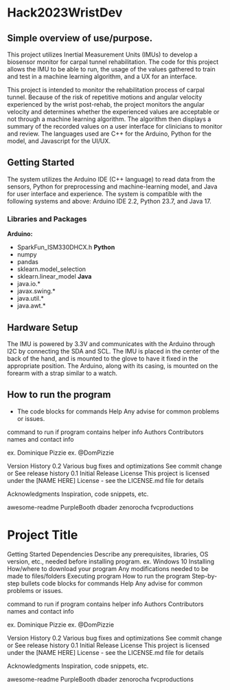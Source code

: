 # Hack2023WristDev
## Simple overview of use/purpose.
This project utilizes Inertial Measurement Units (IMUs) to develop a biosensor monitor for carpal tunnel rehabilitation. The code for this project allows the IMU to be able to run, the usage of the values gathered to train and test in a machine learning algorithm, and a UX for an interface.

This project is intended to monitor the rehabilitation process of carpal tunnel. Because of the risk of repetitive motions and angular velocity experienced by the wrist post-rehab, the project monitors the angular velocity and determines whether the experienced values are acceptable or not through a machine learning algorithm. The algorithm then displays a summary of the recorded values on a user interface for clinicians to monitor and review. The languages used are C++ for the Arduino, Python for the model, and Javascript for the UI/UX.

## Getting Started
The system utilizes the Arduino IDE (C++ language) to read data from the sensors, Python for preprocessing and machine-learning model, and Java for user interface and experience. The system is compatible with the following systems and above: Arduino IDE 2.2, Python 23.7, and Java 17.
### Libraries and Packages
**Arduino:** 
- SparkFun_ISM330DHCX.h
**Python**
- numpy
- pandas
- sklearn.model_selection
- sklearn.linear_model
**Java**
- java.io.*
- javax.swing.*
- java.util.*
- java.awt.*

## Hardware Setup
The IMU is powered by 3.3V and communicates with the Arduino through I2C by connecting the SDA and SCL. The IMU is placed in the center of the back of the hand, and is mounted to the glove to have it fixed in the appropriate position. The Arduino, along with its casing, is mounted on the forearm with a strap similar to a watch.

## How to run the program
- The 
code blocks for commands
Help
Any advise for common problems or issues.

command to run if program contains helper info
Authors
Contributors names and contact info

ex. Dominique Pizzie
ex. @DomPizzie

Version History
0.2
Various bug fixes and optimizations
See commit change or See release history
0.1
Initial Release
License
This project is licensed under the [NAME HERE] License - see the LICENSE.md file for details

Acknowledgments
Inspiration, code snippets, etc.

awesome-readme
PurpleBooth
dbader
zenorocha
fvcproductions

# Project Title

Getting Started
Dependencies
Describe any prerequisites, libraries, OS version, etc., needed before installing program.
ex. Windows 10
Installing
How/where to download your program
Any modifications needed to be made to files/folders
Executing program
How to run the program
Step-by-step bullets
code blocks for commands
Help
Any advise for common problems or issues.

command to run if program contains helper info
Authors
Contributors names and contact info

ex. Dominique Pizzie
ex. @DomPizzie

Version History
0.2
Various bug fixes and optimizations
See commit change or See release history
0.1
Initial Release
License
This project is licensed under the [NAME HERE] License - see the LICENSE.md file for details

Acknowledgments
Inspiration, code snippets, etc.

awesome-readme
PurpleBooth
dbader
zenorocha
fvcproductions
